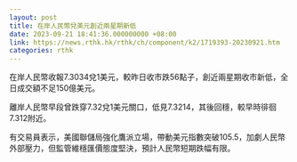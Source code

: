```yaml
---
layout: post
title: 在岸人民幣兌美元創近兩星期新低
date: 2023-09-21 18:41:36.000000000 +08:00
link: https://news.rthk.hk/rthk/ch/component/k2/1719393-20230921.htm
categories: rthk
---
```


在岸人民幣收報7.3034兌1美元，較昨日收市跌56點子，創近兩星期收市新低，全日成交額不足150億美元。

離岸人民幣早段曾跌穿7.32兌1美元關口，低見7.3214，其後回穩，較早時徘徊7.312附近。

有交易員表示，美國聯儲局強化鷹派立場，帶動美元指數突破105.5，加劇人民幣外部壓力，但監管維穩匯價態度堅決，預計人民幣短期跌幅有限。

